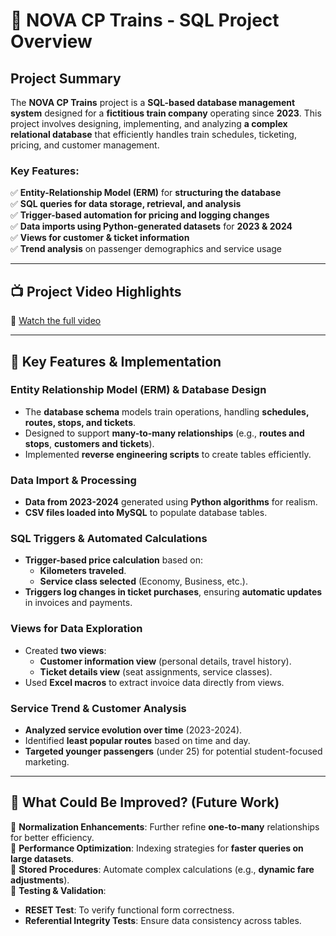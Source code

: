 # 🚆 **NOVA CP Trains - SQL Project Overview**

## **Project Summary**
The **NOVA CP Trains** project is a **SQL-based database management system** designed for a **fictitious train company** operating since **2023**. This project involves designing, implementing, and analyzing **a complex relational database** that efficiently handles train schedules, ticketing, pricing, and customer management.

### **Key Features:**
✅ **Entity-Relationship Model (ERM)** for **structuring the database**  
✅ **SQL queries for data storage, retrieval, and analysis**  
✅ **Trigger-based automation for pricing and logging changes**  
✅ **Data imports using Python-generated datasets** for **2023 & 2024**  
✅ **Views for customer & ticket information**  
✅ **Trend analysis** on passenger demographics and service usage  

---

## 📺 **Project Video Highlights**
🔗 [Watch the full video](https://youtu.be/clDh8p3XB_U)

---


## **📌 Key Features & Implementation**

### **Entity Relationship Model (ERM) & Database Design**
- The **database schema** models train operations, handling **schedules, routes, stops, and tickets**.
- Designed to support **many-to-many relationships** (e.g., **routes and stops**, **customers and tickets**).
- Implemented **reverse engineering scripts** to create tables efficiently.

### **Data Import & Processing**
- **Data from 2023-2024** generated using **Python algorithms** for realism.
- **CSV files loaded into MySQL** to populate database tables.

### **SQL Triggers & Automated Calculations**
- **Trigger-based price calculation** based on:
  - **Kilometers traveled**.
  - **Service class selected** (Economy, Business, etc.).
- **Triggers log changes in ticket purchases**, ensuring **automatic updates** in invoices and payments.

### **Views for Data Exploration**
- Created **two views**:
  - **Customer information view** (personal details, travel history).
  - **Ticket details view** (seat assignments, service classes).
- Used **Excel macros** to extract invoice data directly from views.

### **Service Trend & Customer Analysis**
- **Analyzed service evolution over time** (2023-2024).
- Identified **least popular routes** based on time and day.
- **Targeted younger passengers** (under 25) for potential student-focused marketing.

---

## **📌 What Could Be Improved? (Future Work)**
🚀 **Normalization Enhancements**: Further refine **one-to-many** relationships for better efficiency.  
🚀 **Performance Optimization**: Indexing strategies for **faster queries on large datasets**.  
🚀 **Stored Procedures**: Automate complex calculations (e.g., **dynamic fare adjustments**).  
🚀 **Testing & Validation**:  
  - **RESET Test**: To verify functional form correctness.  
  - **Referential Integrity Tests**: Ensure data consistency across tables.  

